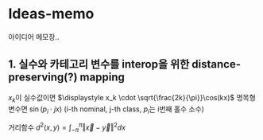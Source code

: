 # Ideas-memo
아이디어 메모장..

## 1. 실수와 카테고리 변수를 interop을 위한 distance-preserving(?) mapping

$x_k$이 실수값이면 $\displaystyle x_k \cdot \sqrt{\frac{2k}{\pi}}\cos(kx)$
명목형 변수면 $\sin(p_i \cdot jx)$ (i-th nominal, j-th class, $p_i$는 i번째 홀수 소수)

거리함수
$\displaystyle d^2 (x,y) = \int_{-\pi}^{\pi} \Vert \vec{x} - \vec{y} \Vert^2 dx$
